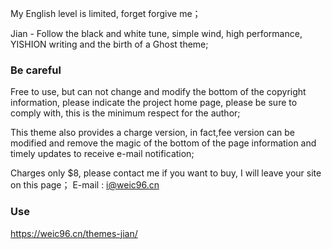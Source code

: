 My English level is limited, forget forgive me；

Jian - Follow the black and white tune, simple wind, high performance, YISHION writing and the birth of a Ghost theme;

### Be careful

Free to use, but can not change and modify the bottom of the copyright information, please indicate the project home page, please be sure to comply with, this is the minimum respect for the author;

This theme also provides a charge version, in fact,fee version can be modified and remove the magic of the bottom of the page information and timely updates to receive e-mail notification;

Charges only $8, please contact me if you want to buy, I will leave your site on this page；
E-mail : i@weic96.cn

### Use
https://weic96.cn/themes-jian/
